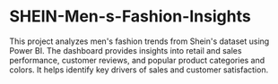 # SHEIN-Men-s-Fashion-Insights
This project analyzes men's fashion trends from Shein's dataset using Power BI. The dashboard provides insights into retail and sales performance, customer reviews, and popular product categories and colors. It helps identify key drivers of sales and customer satisfaction.
